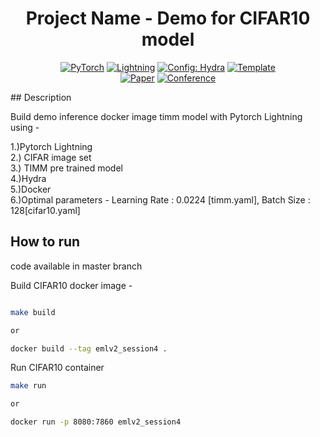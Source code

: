 


<div align="center">

# Project Name - Demo for CIFAR10 model

<a href="https://pytorch.org/get-started/locally/"><img alt="PyTorch" src="https://img.shields.io/badge/PyTorch-ee4c2c?logo=pytorch&logoColor=white"></a>
<a href="https://pytorchlightning.ai/"><img alt="Lightning" src="https://img.shields.io/badge/-Lightning-792ee5?logo=pytorchlightning&logoColor=white"></a>
<a href="https://hydra.cc/"><img alt="Config: Hydra" src="https://img.shields.io/badge/Config-Hydra-89b8cd"></a>
<a href="https://github.com/ashleve/lightning-hydra-template"><img alt="Template" src="https://img.shields.io/badge/-Lightning--Hydra--Template-017F2F?style=flat&logo=github&labelColor=gray"></a><br>
[![Paper](http://img.shields.io/badge/paper-arxiv.1001.2234-B31B1B.svg)](https://www.nature.com/articles/nature14539)
[![Conference](http://img.shields.io/badge/AnyConference-year-4b44ce.svg)](https://papers.nips.cc/paper/2020)

</div>
## Description


Build demo inference docker image timm model with Pytorch Lightning using -

1.)Pytorch Lightning
<br>
2.) CIFAR image set
<br>
3.) TIMM pre trained model
<br>
4.)Hydra
<br>
5.)Docker
<br>
6.)Optimal parameters - Learning Rate :  0.0224 [timm.yaml], Batch Size : 128[cifar10.yaml]


## How to run

code available in master branch


Build CIFAR10 docker image - 
```bash

make build 

or 

docker build --tag emlv2_session4 .


```

Run CIFAR10 container

```bash
make run

or 

docker run -p 8080:7860 emlv2_session4

```

<br>


